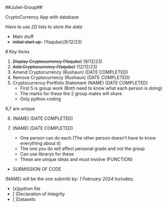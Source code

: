 ##Juliet-Group##

CryptoCurrency App with database

*Have to use 2D lists to store the data*
- Main stuff
- ~~initial start up~~- (Yaqube)(9/12/23)

*8 Key Items*
1. ~~Display Cryptocurrency (Yaqube)~~ (9/12/23)
3. ~~Add Cryptocurrency (Yaqube)~~ (12/12/23)
4. Amend Cryptocurrency (Rushaun) (DATE COMPLETED)
5. Remove Cryptocurrency (Rushaun) (DATE COMPLETED)
6. Cryptocurrency Portfolio Statement (NAME) (DATE COMPLETED)
    - First 5 is group work (Both need to know what each person is doing)
    - The marks for these the 2 group mates will share
    - Only python coding

6,7 are unique


6. <NAME><IDEA> (NAME) (DATE COMPLETED)
7. <NAME><IDEA> (NAME) (DATE COMPLETED)
   
    - One person can do each (The other person doesn't have to know everything about it)
    - The one you do will affect personal grade and not the group
    - Can use librarys for these
    - These are unique ideas and must involve (FUNCTION)

- SUBMISSION OF CODE

(NAME) will be the one submitti by: *1 February 2024*
Includes;


- [x]python file
- [ ]Declaration of Integrity
- [ ]Datasets





